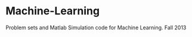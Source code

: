 Machine-Learning
================

Problem sets and Matlab Simulation code for Machine Learning. Fall 2013
